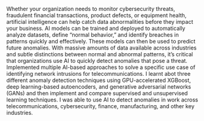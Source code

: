 Whether your organization needs to monitor cybersecurity threats, fraudulent financial transactions, product defects, or equipment health, artificial intelligence can help catch data abnormalities before they impact your business. AI models can be trained and deployed to automatically analyze datasets, define “normal behavior,” and identify breaches in patterns quickly and effectively. These models can then be used to predict future anomalies. With massive amounts of data available across industries and subtle distinctions between normal and abnormal patterns, it’s critical that organizations use AI to quickly detect anomalies that pose a threat.
Implemented multiple AI-based approaches to solve a specific use case of identifying network intrusions for telecommunications. I learnt abot three different anomaly detection techniques using GPU-accelerated XGBoost, deep learning-based autoencoders, and generative adversarial networks (GANs) and then implement and compare supervised and unsupervised learning techniques. I was able to use AI to detect anomalies in  work across telecommunications, cybersecurity, finance, manufacturing, and other key industries.
